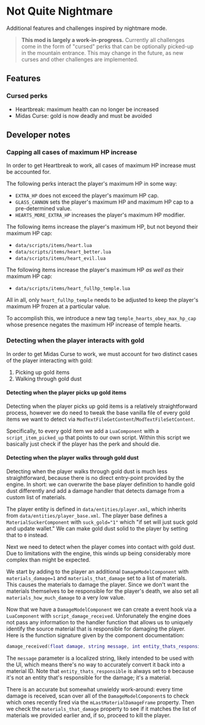 # Not Quite Nightmare

Additional features and challenges inspired by nightmare mode.

> **This mod is largely a work-in-progress.** Currently all challenges come in the form of "cursed" perks that can be optionally picked-up in the mountain entrance. This may change in the future, as new curses and other challenges are implemented.

## Features

### Cursed perks

- Heartbreak: maximum health can no longer be increased
- Midas Curse: gold is now deadly and must be avoided

## Developer notes

### Capping all cases of maximum HP increase

In order to get Heartbreak to work, all cases of maximum HP increase must be accounted for.

The following perks interact the player's maximum HP in some way:

- `EXTRA_HP` does not exceed the player's maximum HP cap.
- `GLASS_CANNON` sets the player's maximum HP and maximum HP cap to a pre-determined value.
- `HEARTS_MORE_EXTRA_HP` increases the player's maximum HP modifier.

The following items increase the player's maximum HP, but not beyond their maximum HP cap:

- `data/scripts/items/heart.lua`
- `data/scripts/items/heart_better.lua`
- `data/scripts/items/heart_evil.lua`

The following items increase the player's maximum HP _as well as_ their maximum HP cap:

- `data/scripts/items/heart_fullhp_temple.lua`

All in all, only `heart_fullhp_temple` needs to be adjusted to keep the player's maximum HP frozen at a particular value.

To accomplish this, we introduce a new tag `temple_hearts_obey_max_hp_cap` whose presence negates the maximum HP increase of temple hearts.

### Detecting when the player interacts with gold

In order to get Midas Curse to work, we must account for two distinct cases of the player interacting with gold:

1. Picking up gold items
2. Walking through gold dust

#### Detecting when the player picks up gold items

Detecting when the player picks up gold items is a relatively straightforward process, however we do need to tweak the base vanilla file of every gold items we want to detect via `ModTextFileGetContent`/`ModTextFileSetContent`.

Specifically, to every gold item we add a `LuaComponent` with a `script_item_picked_up` that points to our own script. Within this script we basically just check if the player has the perk and should die.

#### Detecting when the player walks through gold dust

Detecting when the player walks through gold dust is much less straightforward, because there is no direct entry-point provided by the engine. In short: we can overwrite the base player definition to handle gold dust differently and add a damage handler that detects damage from a custom list of materials.

The player entity is defined in `data/entities/player.xml`, which inherits from `data/entities/player_base.xml`. The player base defines a `MaterialSuckerComponent` with `suck_gold="1"` which "if set will just suck gold and update wallet." We can make gold dust solid to the player by setting that to `0` instead.

Next we need to detect when the player comes into contact with gold dust. Due to limitations with the engine, this winds up being considerably more complex than might be expected.

We start by adding to the player an additional `DamageModelComponent` with `materials_damage=1` and `materials_that_damage` set to a list of materials. This causes the materials to damage the player. Since we don't want the materials themselves to be responsible for the player's death, we also set all `materials_how_much_damage` to a very low value.

Now that we have a `DamageModelComponent` we can create a event hook via a `LuaComponent` with `script_damage_received`. Unforunately the engine does not pass any information to the handler function that allows us to uniquely identify the source material that is responsible for damaging the player. Here is the function signature given by the component documentation:

```lua
damage_received(float damage, string message, int entity_thats_responsible, bool is_fatal)
```

The `message` parameter is a localized string, likely intended to be used with the UI, which means there's no way to accurately convert it back into a material ID. Note that `entity_thats_responsible` is always set to `0` because it's not an entity that's responsible for the damage; it's a material.

There is an accurate but somewhat unwieldy work-around: every time damage is received, scan over all of the `DamageModelComponent`s to check which ones recently fired via the `mLastMaterialDamageFrame` property. Then we check the `materials_that_damage` property to see if it matches the list of materials we provided earlier and, if so, proceed to kill the player.
